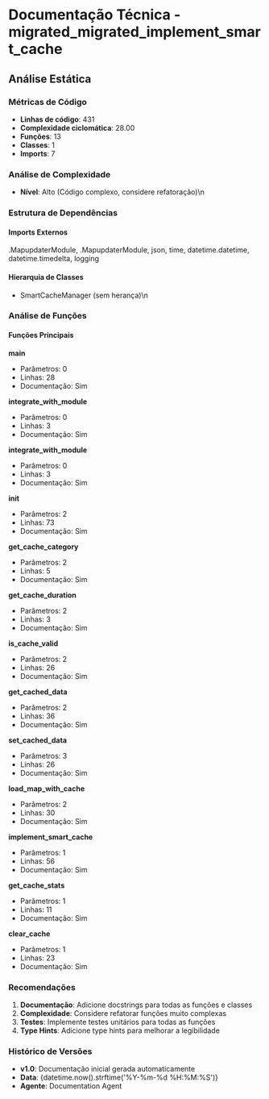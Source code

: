 # Documentação Técnica - migrated_migrated_implement_smart_cache

## Análise Estática

### Métricas de Código
- **Linhas de código**: 431
- **Complexidade ciclomática**: 28.00
- **Funções**: 13
- **Classes**: 1
- **Imports**: 7

### Análise de Complexidade
- **Nível**: Alto (Código complexo, considere refatoração)\n
### Estrutura de Dependências

#### Imports Externos
.MapupdaterModule, .MapupdaterModule, json, time, datetime.datetime, datetime.timedelta, logging

#### Hierarquia de Classes
- SmartCacheManager (sem herança)\n
### Análise de Funções

#### Funções Principais
**main**
- Parâmetros: 0
- Linhas: 28
- Documentação: Sim

**integrate_with_module**
- Parâmetros: 0
- Linhas: 3
- Documentação: Sim

**integrate_with_module**
- Parâmetros: 0
- Linhas: 3
- Documentação: Sim

**__init__**
- Parâmetros: 2
- Linhas: 73
- Documentação: Sim

**get_cache_category**
- Parâmetros: 2
- Linhas: 5
- Documentação: Sim

**get_cache_duration**
- Parâmetros: 2
- Linhas: 3
- Documentação: Sim

**is_cache_valid**
- Parâmetros: 2
- Linhas: 26
- Documentação: Sim

**get_cached_data**
- Parâmetros: 2
- Linhas: 36
- Documentação: Sim

**set_cached_data**
- Parâmetros: 3
- Linhas: 26
- Documentação: Sim

**load_map_with_cache**
- Parâmetros: 2
- Linhas: 30
- Documentação: Sim

**implement_smart_cache**
- Parâmetros: 1
- Linhas: 56
- Documentação: Sim

**get_cache_stats**
- Parâmetros: 1
- Linhas: 11
- Documentação: Sim

**clear_cache**
- Parâmetros: 1
- Linhas: 23
- Documentação: Sim

### Recomendações

1. **Documentação**: Adicione docstrings para todas as funções e classes
2. **Complexidade**: Considere refatorar funções muito complexas
3. **Testes**: Implemente testes unitários para todas as funções
4. **Type Hints**: Adicione type hints para melhorar a legibilidade

### Histórico de Versões

- **v1.0**: Documentação inicial gerada automaticamente
- **Data**: {datetime.now().strftime('%Y-%m-%d %H:%M:%S')}
- **Agente**: Documentation Agent

